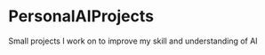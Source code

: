 PersonalAIProjects
==================

Small projects I work on to improve my skill and understanding of AI
